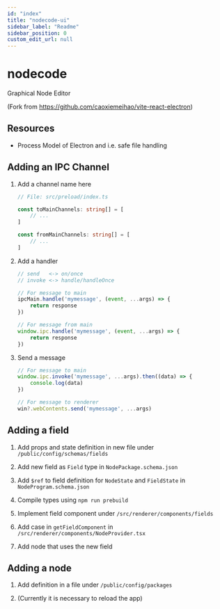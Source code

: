 ```yaml
---
id: "index"
title: "nodecode-ui"
sidebar_label: "Readme"
sidebar_position: 0
custom_edit_url: null
---
```


# nodecode
Graphical Node Editor

(Fork from https://github.com/caoxiemeihao/vite-react-electron)

## Resources

- Process Model of Electron and i.e. safe file handling

## Adding an IPC Channel

1. Add a channel name here

	```ts
	// File: src/preload/index.ts

	const toMainChannels: string[] = [
		// ...
	]

	const fromMainChannels: string[] = [
		// ...
	]
	```

1. Add a handler

	```ts
	// send   <-> on/once
	// invoke <-> handle/handleOnce

	// For message to main
	ipcMain.handle('mymessage', (event, ...args) => {
		return response
	})

	// For message from main
	window.ipc.handle('mymessage', (event, ...args) => {
		return response
	})
	```

1. Send a message

	```ts
	// For message to main
	window.ipc.invoke('mymessage', ...args).then((data) => {
		console.log(data)
	})

	// For message to renderer
	win?.webContents.send('mymessage', ...args)
	```

## Adding a field

1. Add props and state definition in new file under `/public/config/schemas/fields`

1. Add new field as `Field` type in `NodePackage.schema.json`

1. Add `$ref` to field definition for `NodeState` and `FieldState` in `NodeProgram.schema.json`

1. Compile types using `npm run prebuild`

1. Implement field component under `/src/renderer/components/fields`

1. Add case in `getFieldComponent` in `/src/renderer/components/NodeProvider.tsx`

1. Add node that uses the new field

## Adding a node

1. Add definition in a file under `/public/config/packages`

1. (Currently it is necessary to reload the app)
